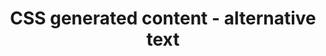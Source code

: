 ---
{
  "title": "CSS generated content - alternative text",
  "description": "The content property accepts alternative text to be specified after a slash (/) after the last <content-list>.",
  "category": "css",
  "keywords": [
    "CSS generated content - alternative text"
  ],
  "last_test_date": "2020-04-16",
  "test_results_url": "https://a11ysupport.io/tech/css/generated_content_alt",
  "test_url": "https://a11ysupport.io/tech/css/generated_content_alt",
  "notes": "",
  "stats": {
    "dragon_win": {
      "chrome": {
        "81": "y"
      }
    },
    "jaws": {
      "chrome": {
        "81": "y"
      },
      "ie": {
        "11": "na"
      },
      "firefox": {
        "74": "na"
      }
    },
    "narrator": {
      "edge": {
        "91": "y"
      }
    },
    "nvda": {
      "chrome": {
        "81": "y"
      },
      "firefox": {
        "74": "na"
      }
    },
    "talkback": {
      "and_chr": {
        "81": "y"
      }
    },
    "va_and": {
      "and_chr": {
        "81": "y"
      }
    },
    "vo_ios": {
      "ios_saf": {
        "13.4.1": "na"
      }
    },
    "vo_macos": {
      "safari": {
        "13.1": "na"
      }
    },
    "orca": {
      "firefox": {
        "74": "na"
      }
    },
    "vc_ios": {
      "ios_saf": {
        "13.4.1": "na"
      }
    },
    "vc_macos": {
      "safari": {
        "13.1": "na"
      }
    },
    "wsr": {
      "chrome": {
        "81": "y"
      }
    }
  },
  "links": {
    "Firefox issue": "https://bugzilla.mozilla.org/show_bug.cgi?id=1281158",
    "Safari issue": "https://bugs.webkit.org/show_bug.cgi?id=159022",
    "CSS Generated Content Module Level 3": "https://www.w3.org/TR/css-content-3/#alt"
  }
}
---